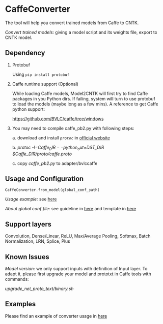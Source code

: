# CaffeConverter

The tool will help you convert trained models from Caffe to CNTK.

*Convert trained models:* giving a model script and its weights file, export to CNTK model.

## Dependency

1. Protobuf

    Using `pip install protobuf`

2. Caffe runtime support (Optional)

    While loading Caffe models, Model2CNTK will first try to find Caffe packages in you Python dirs. 
    If failing, system will turn to use protobuf to load the models (maybe long as a few mins). A 
    reference to get Caffe python support:
    
    https://github.com/BVLC/caffe/tree/windows 

3. You may need to compile caffe_pb2.py with following steps:

    a. download and install *`protoc`* in [official website](https://developers.google.com/protocol-buffers)

    b. *protoc -I=$Caffe_DIR --python_out=$DST_DIR $Caffe_DIR/proto/caffe.proto*

    c. copy *caffe_pb2.py* to adapter/bvlccaffe

## Usage and Configuration

`CaffeConverter.from_model(global_conf_path)`

*Usage example:* see [here](./examples/run_convert.py)

*About global conf file:* see guideline in [here](./utils/README.md) and template in [here](./examples/Classification/AlexNet_ImageNet/global.json)

## Support layers

Convolution, Dense/Linear, ReLU, Max/Average Pooling, Softmax, Batch Normalization, LRN, Splice, Plus

## Known Issues

*Model version:* we only support inputs with definition of Input layer. To adapt it, please 
first upgrade your model and prototxt in Caffe tools with commands:

*upgrade_net_proto_text/binary.sh*

## Examples

Please find an example of converter usage in [here](./examples/README.md)